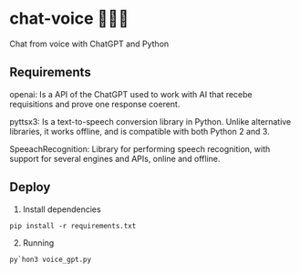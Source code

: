 # chat-voice 🤖💬🤯
Chat from voice with ChatGPT and Python

## Requirements

openai: Is a API of the ChatGPT used to work with AI that recebe requisitions and prove one response coerent.

pyttsx3: Is a text-to-speech conversion library in Python. Unlike alternative libraries, it works offline, and is compatible with both Python 2 and 3.

SpeeachRecognition: Library for performing speech recognition, with support for several engines and APIs, online and offline.


## Deploy

1. Install dependencies
```
pip install -r requirements.txt
```

2. Running
```
py`hon3 voice_gpt.py
```

